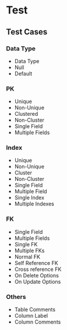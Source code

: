 # Test

## Test Cases

### Data Type

- Data Type
- Null
- Default

### PK

- Unique
- Non-Unique
- Clustered
- Non-Cluster
- Single Field
- Multiple Fields

### Index

- Unique
- Non-Unique
- Cluster
- Non-Cluster
- Single Field
- Multiple Field
- Single Index
- Multiple Indexes

### FK

- Single Field
- Multiple Fields
- Single FK
- Multiple FKs
- Normal FK
- Self Reference FK
- Cross reference FK
- On Delete Options
- On Update Options

### Others

- Table Comments
- Column Label
- Column Comments
